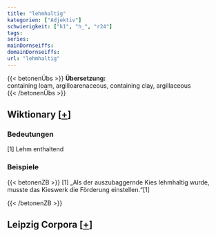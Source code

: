 ```yaml
---
title: "lehmhaltig"
kategorien: ["Adjektiv"]
schwierigkeit: ["k1", "h_", "r24"]
tags:
series:
mainDornseiffs:
domainDornseiffs:
url: "lehmhaltig"
---
```


{{< betonenÜbs >}}
**Übersetzung:**  
containing loam, argilloarenaceous, containing clay, argillaceous  
{{< /betonenÜbs >}}

## Wiktionary [[+](https://de.wiktionary.org/wiki/lehmhaltig)]

### Bedeutungen
[1] Lehm enthaltend  

### Beispiele
{{< betonenZB >}}
[1] „Als der auszubaggernde Kies lehmhaltig wurde, musste das Kieswerk die Förderung einstellen.“[1]  

{{< /betonenZB >}}

## Leipzig Corpora [[+](https://corpora.uni-leipzig.de/en/res?word=lehmhaltig&corpusId=deu_newscrawl-public_2018)]

